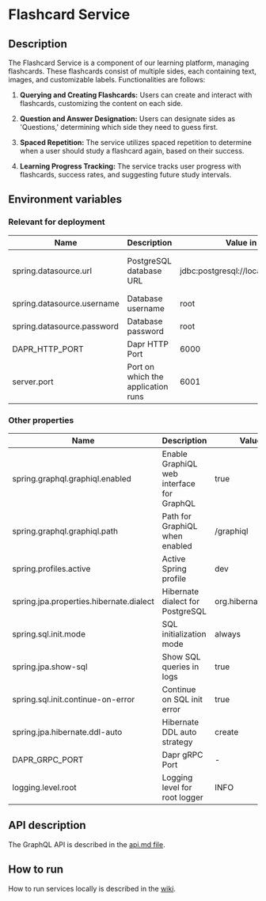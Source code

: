 # Flashcard Service

## Description

The Flashcard Service is a component of our learning platform, managing flashcards. 
These flashcards consist of multiple sides, each containing text, images, and customizable labels. Functionalities are follows:

1. **Querying and Creating Flashcards:** Users can create and interact with flashcards, customizing the content on each side.

2. **Question and Answer Designation:** Users can designate sides as 'Questions,' determining which side they need to guess first.

3. **Spaced Repetition:** The service utilizes spaced repetition to determine when a user should study a flashcard again, based on their success.

4. **Learning Progress Tracking:** The service tracks user progress with flashcards, success rates, and suggesting future study intervals.
## Environment variables
### Relevant for deployment

| Name                       | Description                        | Value in Dev Environment                           | Value in Prod Environment                                                |
|----------------------------|------------------------------------|----------------------------------------------------|--------------------------------------------------------------------------|
| spring.datasource.url      | PostgreSQL database URL            | jdbc:postgresql://localhost:6032/flashcard_service | jdbc:postgresql://flashcard-service-db-postgresql:5432/flashcard-service |
| spring.datasource.username | Database username                  | root                                               | gits                                                                     |
| spring.datasource.password | Database password                  | root                                               | *secret*                                                                 |
| DAPR_HTTP_PORT             | Dapr HTTP Port                     | 6000                                               | 3500                                                                     |
| server.port                | Port on which the application runs | 6001                                               | 6001                                                                     |

### Other properties

| Name                                    | Description                               | Value in Dev Environment                | Value in Prod Environment                                                  |
|-----------------------------------------|-------------------------------------------|-----------------------------------------|----------------------------------------------------------------------------|
| spring.graphql.graphiql.enabled         | Enable GraphiQL web interface for GraphQL | true                                    | true                                                                       |
| spring.graphql.graphiql.path            | Path for GraphiQL when enabled            | /graphiql                               | /graphiql                                                                  |
| spring.profiles.active                  | Active Spring profile                     | dev                                     | prod                                                                       |
| spring.jpa.properties.hibernate.dialect | Hibernate dialect for PostgreSQL          | org.hibernate.dialect.PostgreSQLDialect | org.hibernate.dialect.PostgreSQLDialect                                    |
| spring.sql.init.mode                    | SQL initialization mode                   | always                                  | always                                                                     |
| spring.jpa.show-sql                     | Show SQL queries in logs                  | true                                    | true                                                                       |
| spring.sql.init.continue-on-error       | Continue on SQL init error                | true                                    | true                                                                       |
| spring.jpa.hibernate.ddl-auto           | Hibernate DDL auto strategy               | create                                  | update                                                                     |
| DAPR_GRPC_PORT                          | Dapr gRPC Port                            | -                                       | 50001                                                                      |
| logging.level.root                      | Logging level for root logger             | INFO                                    | -                                                                          |

## API description

The GraphQL API is described in the [api.md file](api.md).

## How to run

How to run services locally is described in the [wiki](https://gits-enpro.readthedocs.io/en/latest/dev-manuals/backend/get-started.html).
